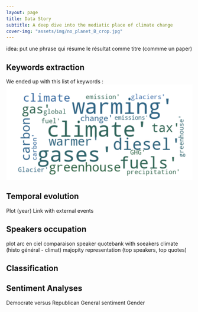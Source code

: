 ```yaml
---
layout: page
title: Data Story
subtitle: A deep dive into the mediatic place of climate change
cover-img: "assets/img/no_planet_B_crop.jpg"
---
```

idea: put une phrase qui résume le résultat comme titre (commme un paper)

## Keywords extraction
We ended up with this list of keywords :  
![keyword cloud](assets/img/Capture.PNG)

## Temporal evolution
Plot (year)
Link with external events

## Speakers occupation
plot arc en ciel
comparaison speaker quotebank with soeakers climate (histo général - climat)
majopity representation (top speakers, top quotes)

## Classification

## Sentiment Analyses
Democrate versus Republican
General sentiment
Gender
